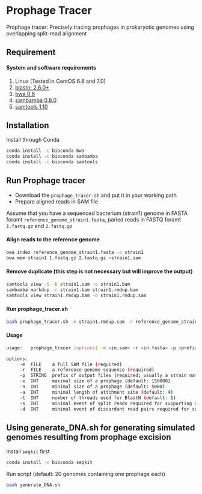Prophage Tracer
========

Prophage tracer: Precisely tracing prophages in prokaryotic genomes using overlapping split-read alignment

Requirement
------

#### System and software requirements

1. Linux (Tested in CentOS 6.8 and 7.0)
2. [blastn: 2.6.0+](https://ftp.ncbi.nlm.nih.gov/blast/executables/blast+/2.6.0/)
3. [bwa 0.6](http://bio-bwa.sourceforge.net/)
4. [sambamba 0.8.0](http://lomereiter.github.io/sambamba/)
5. [samtools 1.10](http://www.htslib.org/)

Installation
------

Install through Conda
```Bash
conda install -c bioconda bwa
conda install -c bioconda sambamba
conda install -c bioconda samtools
```
Run Prophage tracer
------

* Download the `prophage_tracer.sh` and put it in your working path
* Prepare aligned reads in SAM file

Assume that you have a sequenced bacterium (strain1) genome in FASTA foramt `reference_genome_strain1.fasta`, paried reads in FASTQ foramt `1.fastq.gz` and `2.fastq.gz`

#### Align reads to the reference genome
```Bash
bwa index reference_genome_strain1.fasta -p strain1
bwa mem strain1 1.fastq.gz 2.fastq.gz >strain1.sam
```
#### Remove duplicate (this step is not necessary but will improve the output)
```Bash
samtools view -S -b strain1.sam -o strain1.bam
sambamba markdup -r strain1.bam strain1.rmdup.bam
samtools view strain1.rmdup.bam -o strain1.rmdup.sam 
```
#### Run prophage_tracer.sh
```Bash
bash prophage_tracer.sh -m strain1.rmdup.sam -r reference_genome_strain1.fasta -p strain1
```
#### Usage

```Bash
usage:   prophage_tracer [options] -m <in.sam> -r <in.fasta> -p <prefix>

options:
     -m  FILE    a full SAM file (required)
     -r  FILE    a reference genome sequence (required)
     -p  STRING  prefix of output files (required; usually a strain name or a sample name)
     -x  INT     maximal size of a prophage (default: 150000)
     -n  INT     minimal size of a prophage (default: 5000)
     -a  INT     minimal length of attchment site (default: 4)
     -t  INT     number of threads used for BlastN (default: 1)
     -s  INT     minimal event of split reads required for supporting a prophage candidate
     -d  INT     minimal event of discordant read pairs required for supporting a prophage candidat
```
Using generate_DNA.sh for generating simulated genomes resulting from prophage excision
------

Install `seqkit` first
```Bash
conda install -c bioconda seqkit
```
Run script (default: 20 genomes containing one prophage each)
```Bash
bash generate_DNA.sh
```
